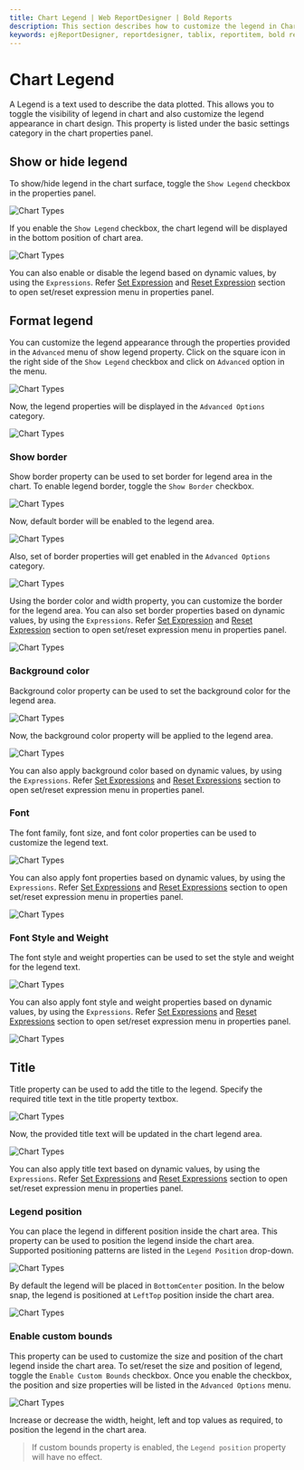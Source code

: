 ```yaml
---
title: Chart Legend | Web ReportDesigner | Bold Reports
description: This section describes how to customize the legend in Chart Report Item with the Bold Report Designer
keywords: ejReportDesigner, reportdesigner, tablix, reportitem, bold reports, documentation, help, ej, user guide, demo, samples, bold reports, bold reporting
---
```


# Chart Legend

A Legend is a text used to describe the data plotted. This allows you to toggle the visibility of legend in chart and also customize the legend appearance in chart design. This property is listed under the basic settings category in the chart properties panel.

## Show or hide legend

To show/hide legend in the chart surface, toggle the `Show Legend` checkbox in the properties panel.

![Chart Types](/static/assets/on-premise/images/report-designer/report-items/chart/show-legend/show-legend-checkbox.png)

If you enable the `Show Legend` checkbox, the chart legend will be displayed in the bottom position of chart area.

![Chart Types](/static/assets/on-premise/images/report-designer/report-items/chart/show-legend/chart-legend-indication.png)

You can also enable or disable the legend based on dynamic values, by using the `Expressions`. Refer [Set Expression](/on-premise/report-designer/compose-report/properties-panel/#set-expression) and [Reset Expression](/on-premise/report-designer/compose-report/properties-panel/#reset-expression) section to open set/reset expression menu in properties panel.

## Format legend

You can customize the legend appearance through the properties provided in the `Advanced` menu of show legend property. Click on the square icon in the right side of the `Show Legend` checkbox and click on `Advanced` option in the menu.

![Chart Types](/static/assets/on-premise/images/report-designer/report-items/chart/show-legend/show-legend-advanced-menu.png)

Now, the legend properties will be displayed in the `Advanced Options` category.

![Chart Types](/static/assets/on-premise/images/report-designer/report-items/chart/show-legend/advanced-properties.png)

### Show border

Show border property can be used to set border for legend area in the chart. To enable legend border, toggle the `Show Border` checkbox.

![Chart Types](/static/assets/on-premise/images/report-designer/report-items/chart/show-legend/enable-legend-border.png)

Now, default border will be enabled to the legend area.

![Chart Types](/static/assets/on-premise/images/report-designer/report-items/chart/show-legend/enable-border-design-view.png)

Also, set of border properties will get enabled in the  `Advanced Options` category.

![Chart Types](/static/assets/on-premise/images/report-designer/report-items/chart/show-legend/legend-border.png)

Using the border color and width property, you can customize the border for the legend area. You can also set border properties based on dynamic values, by using the `Expressions`. Refer [Set Expression](/on-premise/report-designer/compose-report/properties-panel/#set-expression) and [Reset Expression](/on-premise/report-designer/compose-report/properties-panel/#reset-expression) section to open set/reset expression menu in properties panel.

![Chart Types](/static/assets/on-premise/images/report-designer/report-items/chart/show-legend/expression-menu.png)

### Background color

Background color property can be used to set the background color for the legend area.

![Chart Types](/static/assets/on-premise/images/report-designer/report-items/chart/show-legend/background-color.png)

Now, the background color property will be applied to the legend area.

![Chart Types](/static/assets/on-premise/images/report-designer/report-items/chart/show-legend/set-background-property.png)

You can also apply background color based on dynamic values, by using the `Expressions`. Refer [Set Expressions](/on-premise/report-designer/compose-report/properties-panel/#set-expression) and [Reset Expressions](/on-premise/report-designer/compose-report/properties-panel/#reset-expression) section to open set/reset expression menu in properties panel.

### Font

The font family, font size, and font color properties can be used to customize the legend text.

![Chart Types](/static/assets/on-premise/images/report-designer/report-items/chart/show-legend/font-property.png)

You can also apply font properties based on dynamic values, by using the `Expressions`. Refer [Set Expressions](/on-premise/report-designer/compose-report/properties-panel/#set-expression) and [Reset Expressions](/on-premise/report-designer/compose-report/properties-panel/#reset-expression) section to open set/reset expression menu in properties panel.

![Chart Types](/static/assets/on-premise/images/report-designer/report-items/chart/show-legend/font-property-expression.png)

### Font Style and Weight

The font style and weight properties can be used to set the style and weight for the legend text.

![Chart Types](/static/assets/on-premise/images/report-designer/report-items/chart/show-legend/font-style.png)

You can also apply font style and weight properties based on dynamic values, by using the `Expressions`. Refer [Set Expressions](/on-premise/report-designer/compose-report/properties-panel/#set-expression) and [Reset Expressions](/on-premise/report-designer/compose-report/properties-panel/#reset-expression) section to open set/reset expression menu in properties panel.

![Chart Types](/static/assets/on-premise/images/report-designer/report-items/chart/show-legend/font-style-expression.png)

## Title

Title property can be used to add the title to the legend. Specify the required title text in the title property textbox.

![Chart Types](/static/assets/on-premise/images/report-designer/report-items/chart/show-legend/title-text.png)

Now, the provided title text will be updated in the chart legend area.

![Chart Types](/static/assets/on-premise/images/report-designer/report-items/chart/show-legend/set-title-text.png)

You can also apply title text based on dynamic values, by using the `Expressions`. Refer [Set Expressions](/on-premise/report-designer/compose-report/properties-panel/#set-expression) and [Reset Expressions](/on-premise/report-designer/compose-report/properties-panel/#reset-expression) section to open set/reset expression menu in properties panel.

### Legend position

You can place the legend in different position inside the chart area. This property can be used to position the legend inside the chart area. Supported positioning patterns are listed in the `Legend Position` drop-down.

![Chart Types](/static/assets/on-premise/images/report-designer/report-items/chart/show-legend/legend-position.png)

By default the legend will be placed in `BottomCenter` position. In the below snap, the legend is positioned at `LeftTop` position inside the chart area.

![Chart Types](/static/assets/on-premise/images/report-designer/report-items/chart/show-legend/legend-position-property.png)

### Enable custom bounds

This property can be used to customize the size and position of the chart legend inside the chart area. To set/reset the size and position of legend, toggle the `Enable Custom Bounds` checkbox. Once you enable the checkbox, the position and size properties will be listed in the `Advanced Options` menu.

![Chart Types](/static/assets/on-premise/images/report-designer/report-items/chart/show-legend/enable-custom-bounds.png)

Increase or decrease the width, height, left and top values as required, to position the legend in the chart area.

> If custom bounds property is enabled, the `Legend position` property will have no effect.

